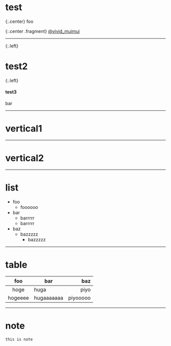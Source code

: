# test

<!-- {:style="text-align: left"} -->

{:.center}
foo

{:.center .fragment}
[@vivid_muimui](https://twitter.com/vivid_muimui)

---


{:.left}
# test2

{:.left}
#### test3

bar

***
# vertical1

---

# vertical2

***

# list

- foo
  - foooooo
- bar
  - barrrrr
  - barrrrr
- baz
  - bazzzzz
    - bazzzzz

---

# table

| foo      | bar        | baz      |
| :------: | ------     | ------:   |
| hoge     | huga       | piyo     |
| hogeeee  | hugaaaaaaa | piyooooo |

---

# note

```note
this is note
```
